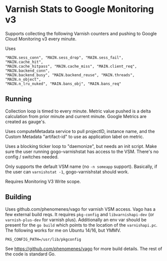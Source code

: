 # Varnish Stats to Google Monitoring v3

Supports collecting the following Varnish counters and pushing to Google Cloud Monitoring v3 every minute.

Uses

```
"MAIN.sess_conn", "MAIN.sess_drop", "MAIN.sess_fail", "MAIN.cache_hit",
"MAIN.cache_hitpass", "MAIN.cache_miss", "MAIN.client_req", "MAIN.backend_conn",
"MAIN.backend_busy", "MAIN.backend_reuse", "MAIN.threads", "MAIN.n_object",
"MAIN.n_lru_nuked", "MAIN.bans_obj", "MAIN.bans_req"
```
## Running
Collection loop is timed to every minute.  Metric value pushed is a delta calculation from prior minute and current minute.  Google Metrics are created as gauge's.

Uses computeMetadata service to pull projectID, instance name, and the Custom Metadata "artifact-id" to use as application label on metric.

Uses a blocking ticker loop to "daemonize", but needs an init script.  Make sure the user running gogo-varnishstat has access to the VSM.  There's no config / switches needed.

Only supports the default VSM name (no `-n someapp` support).  Basically, if the user can `varnishstat -1`, gogo-varnishstat should work.

Requires Monitoring V3 Write scope.  

## Building

Uses github.com/phenomenes/vago for varnish VSM access.  Vago has a few external build reqs.  It requires `pkg-config` and `libvarnishapi-dev` (or `varnish-plus-dev` for varnish plus).  Additionally an env var should be present for the `go build` which points to the location of the `varnishapi.pc`.  The following works for me on Ubuntu 14/16, but YMMV.  
```
PKG_CONFIG_PATH=/usr/lib/pkgconfig
```
See https://github.com/phenomenes/vago for more build details.  The rest of the code is standard Go.
